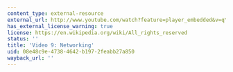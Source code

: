 ```yaml
---
content_type: external-resource
external_url: http://www.youtube.com/watch?feature=player_embedded&v=qYjHYTn7r2w
has_external_license_warning: true
license: https://en.wikipedia.org/wiki/All_rights_reserved
status: ''
title: 'Video 9: Networking'
uid: 08e48c9e-4738-4642-b197-2feabb27a850
wayback_url: ''
---
```

